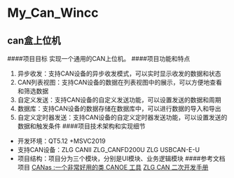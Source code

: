 # My_Can_Wincc
## can盒上位机
####项目目标
实现一个通用的CAN上位机。
####项目功能和特点
1. 异步收发：支持CAN设备的异步收发模式，可以实时显示收发的数据和状态
2. CAN列表视图：支持CAN设备的数据在列表视图中的展示，可以方便地查看和筛选数据
3. 自定义发送：支持CAN设备的自定义发送功能，可以设置发送的数据和周期
4. 数据库：支持CAN设备的数据存储在数据库中，可以进行数据的导入和导出
5. 自定义定时器发送：支持CAN设备的自定义定时器发送功能，可以设置发送的数据和触发条件
####项目技术架构和实现细节
- 开发环境：QT5.12 +MSVC2019
- 支持CAN设备：ZLG CANII ZLG_CANFD200U ZLG USBCAN-E-U
- 项目结构：项目分为三个模块，分别是UI模块、业务逻辑模块
####参考文档 项目
[CANas :一个非常好用的类 CANOE 工具](https://blog.csdn.net/lushoumin/article/details/70209954/ "https://blog.csdn.net/lushoumin/article/details/70209954/")
[ZLG CAN 二次开发手册]()
